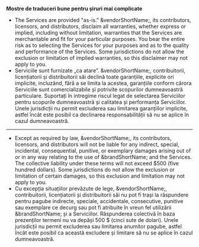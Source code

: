 **Mostre de traduceri bune pentru șiruri mai complicate**

* The Services are provided "as-is." &vendorShortName;, its contributors, licensors, and distributors, disclaim all warranties, whether express or implied, including without limitation, warranties that the Services are merchantable and fit for your particular purposes. You bear the entire risk as to selecting the Services for your purposes and as to the quality and performance of the Services. Some jurisdictions do not allow the exclusion or limitation of implied warranties, so this disclaimer may not apply to you.
* Serviciile sunt furnizate „ca atare”. &vendorShortName;, contribuitorii, licențiatorii și distribuitorii săi declină toate garanțiile, explicite ori implicite, incluzând, fără a se limita la acestea, garanțiile conform cărora Serviciile sunt comercializabile și potrivite scopurilor dumneavoastră particulare.  Suportați în intregime riscul legat de selectarea Serviciilor pentru scopurile dumneavoastră și calitatea și performanța Serviciilor.  Unele jurisdicții nu permit excluderea sau limitarea garanțiilor implicite, astfel încât este posibil ca declinarea responsabilității să nu se aplice în cazul dumneavoastră.

---

* Except as required by law, &vendorShortName;, its contributors, licensors, and distributors will not be liable for any indirect, special, incidental, consequential, punitive, or exemplary damages arising out of or in any way relating to the use of &brandShortName; and the Services. The collective liability under these terms will not exceed $500 (five hundred dollars). Some jurisdictions do not allow the exclusion or limitation of certain damages, so this exclusion and limitation may not apply to you.
* Cu excepția situațiilor prevăzute de lege, &vendorShortName;, contribuitorii, licențiatorii și distribuitorii săi nu pot fi trași la răspundere pentru pagube indirecte, speciale, accidentale, consecutive, punitive sau exemplare ce decurg sau pot fi atribuite în vreun fel utilizării &brandShortName; și a Serviciilor. Răspunderea colectivă în baza prezenților termeni nu va depăși 500 $ (cinci sute de dolari). Unele jurisdicții nu permit excluderea sau limitarea anumitor pagube, astfel încât este posibil ca această excludere și limitare să nu se aplice în cazul dumneavoastră.
